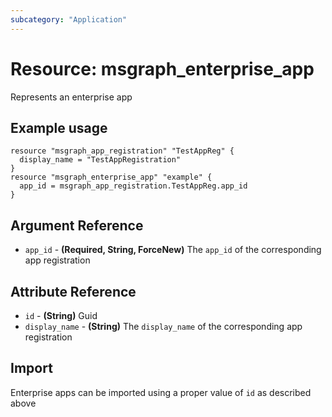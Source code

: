 ```yaml
---
subcategory: "Application"
---
```

# Resource: msgraph_enterprise_app
Represents an enterprise app
## Example usage
```hcl
resource "msgraph_app_registration" "TestAppReg" {
  display_name = "TestAppRegistration"
}
resource "msgraph_enterprise_app" "example" {
  app_id = msgraph_app_registration.TestAppReg.app_id
}
```
## Argument Reference
* `app_id` - **(Required, String, ForceNew)** The `app_id` of the corresponding app registration
## Attribute Reference
* `id` - **(String)** Guid
* `display_name` - **(String)** The `display_name` of the corresponding app registration
## Import
Enterprise apps can be imported using a proper value of `id` as described above
